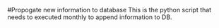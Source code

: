 #Propogate new information to database
This is the python script that needs to executed monthly to append information to DB.